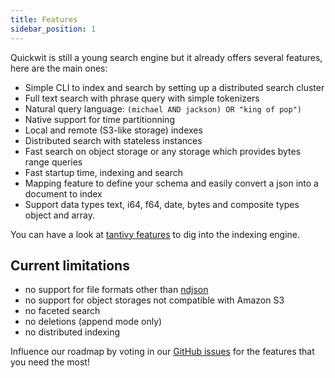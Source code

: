 ```yaml
---
title: Features
sidebar_position: 1
---
```


Quickwit is still a young search engine but it already offers several features, here are the main ones:


- Simple CLI to index and search by setting up a distributed search cluster
- Full text search with phrase query with simple tokenizers
- Natural query language: `(michael AND jackson) OR "king of pop")`
- Native support for time partitionning
- Local and remote (S3-like storage) indexes
- Distributed search with stateless instances
- Fast search on object storage or any storage which provides bytes range queries
- Fast startup time, indexing and search
- Mapping feature to define your schema and easily convert a json into a document to index 
- Support data types text, i64, f64, date, bytes and composite types object and array.


You can have a look at [tantivy features](https://github.com/tantivy-search/tantivy/) to dig into the indexing engine.


## Current limitations
- no support for file formats other than [ndjson](http://ndjson.org/)
- no support for object storages not compatible with Amazon S3
- no faceted search
- no deletions (append mode only)
- no distributed indexing


Influence our roadmap by voting in our [GitHub issues](https://github.com/quickwit-inc/quickwit/issues) for the features that you need the most!
